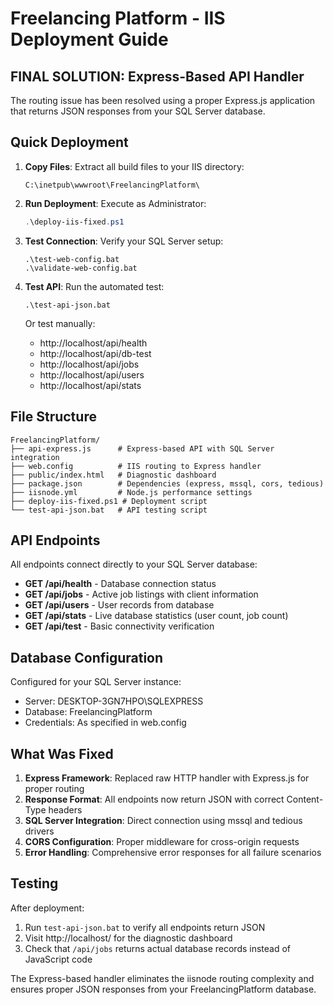 # Freelancing Platform - IIS Deployment Guide

## FINAL SOLUTION: Express-Based API Handler

The routing issue has been resolved using a proper Express.js application that returns JSON responses from your SQL Server database.

## Quick Deployment

1. **Copy Files**: Extract all build files to your IIS directory:
   ```
   C:\inetpub\wwwroot\FreelancingPlatform\
   ```

2. **Run Deployment**: Execute as Administrator:
   ```powershell
   .\deploy-iis-fixed.ps1
   ```

3. **Test Connection**: Verify your SQL Server setup:
   ```batch
   .\test-web-config.bat
   .\validate-web-config.bat
   ```

4. **Test API**: Run the automated test:
   ```batch
   .\test-api-json.bat
   ```
   
   Or test manually:
   - http://localhost/api/health
   - http://localhost/api/db-test
   - http://localhost/api/jobs  
   - http://localhost/api/users
   - http://localhost/api/stats

## File Structure

```
FreelancingPlatform/
├── api-express.js      # Express-based API with SQL Server integration  
├── web.config          # IIS routing to Express handler
├── public/index.html   # Diagnostic dashboard
├── package.json        # Dependencies (express, mssql, cors, tedious)
├── iisnode.yml         # Node.js performance settings
├── deploy-iis-fixed.ps1 # Deployment script
└── test-api-json.bat   # API testing script
```

## API Endpoints

All endpoints connect directly to your SQL Server database:

- **GET /api/health** - Database connection status
- **GET /api/jobs** - Active job listings with client information
- **GET /api/users** - User records from database
- **GET /api/stats** - Live database statistics (user count, job count)
- **GET /api/test** - Basic connectivity verification

## Database Configuration

Configured for your SQL Server instance:
- Server: DESKTOP-3GN7HPO\SQLEXPRESS
- Database: FreelancingPlatform
- Credentials: As specified in web.config

## What Was Fixed

1. **Express Framework**: Replaced raw HTTP handler with Express.js for proper routing
2. **Response Format**: All endpoints now return JSON with correct Content-Type headers
3. **SQL Server Integration**: Direct connection using mssql and tedious drivers
4. **CORS Configuration**: Proper middleware for cross-origin requests
5. **Error Handling**: Comprehensive error responses for all failure scenarios

## Testing

After deployment:
1. Run `test-api-json.bat` to verify all endpoints return JSON
2. Visit http://localhost/ for the diagnostic dashboard
3. Check that `/api/jobs` returns actual database records instead of JavaScript code

The Express-based handler eliminates the iisnode routing complexity and ensures proper JSON responses from your FreelancingPlatform database.